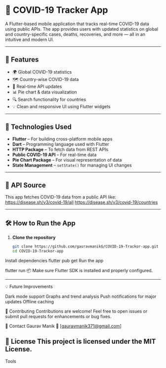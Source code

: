 # 🦠 COVID-19 Tracker App

A Flutter-based mobile application that tracks real-time COVID-19 data using public APIs. The app provides users with updated statistics on global and country-specific cases, deaths, recoveries, and more — all in an intuitive and modern UI.

---

## 📱 Features

- 🌍 Global COVID-19 statistics
- 🗺️ Country-wise COVID-19 data
- 🔄 Real-time API updates
- 📊 Pie chart & data visualization
- 🔍 Search functionality for countries
- 💡 Clean and responsive UI using Flutter widgets

---

## 🚀 Technologies Used

- **Flutter** – For building cross-platform mobile apps
- **Dart** – Programming language used with Flutter
- **HTTP Package** – To fetch data from REST APIs
- **Public COVID-19 API** – For real-time data
- **Pie Chart Package** – For visual representation of data
- **State Management** – `setState()` for managing UI changes

---
## 🔗 API Source

This app fetches COVID-19 data from a public API like:
https://disease.sh/v3/covid-19/all
https://disease.sh/v3/covid-19/countries

---

## 🛠️ How to Run the App

1. **Clone the repository**
   ```bash
   git clone https://github.com/gauravmanikG/COVID-19-Trackor-app.git
   cd COVID-19-Trackor-app
   
Install dependencies
flutter pub get
Run the app

flutter run
📦 Make sure Flutter SDK is installed and properly configured.

-----

💡 Future Improvements

Dark mode support
Graphs and trend analysis
Push notifications for major updates
Offline caching

🤝 Contributing
Contributions are welcome! Feel free to open issues or submit pull requests for enhancements or bug fixes.

📧 Contact
Gaurav Manik
📮 [gauravmanik371@gmail.com]

📝 License
This project is licensed under the MIT License.
---












Tools


